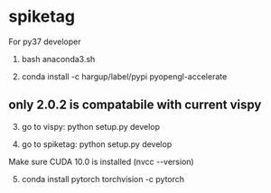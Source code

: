 # spiketag

For py37 developer

1. bash anaconda3.sh

2. conda install -c hargup/label/pypi pyopengl-accelerate

## only 2.0.2 is compatabile with current vispy

3. go to vispy: python setup.py develop

4. go to spiketag: python setup.py develop


Make sure CUDA 10.0 is installed (nvcc --version)

5. conda install pytorch torchvision -c pytorch
